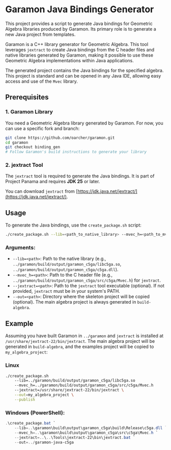 # Garamon Java Bindings Generator

This project provides a script to generate Java bindings for Geometric Algebra libraries produced by Garamon. Its primary role is to generate a new Java project from templates.

Garamon is a C++ library generator for Geometric Algebra. This tool leverages `jextract` to create Java bindings from the C header files and native libraries generated by Garamon, making it possible to use these Geometric Algebra implementations within Java applications.

The generated project contains the Java bindings for the specified algebra. This project is standard and can be opened in any Java IDE, allowing easy access and use of the `Mvec` library.

## Prerequisites

### 1. Garamon Library

You need a Geometric Algebra library generated by Garamon. For now, you can use a specific fork and branch:

```bash
git clone https://github.com/oarcher/garamon.git
cd garamon
git checkout binding_gen
# Follow Garamon's build instructions to generate your library
```

### 2. jextract Tool

The `jextract` tool is required to generate the Java bindings. It is part of Project Panama and requires **JDK 25** or later.

You can download `jextract` from [https://jdk.java.net/jextract/](https://jdk.java.net/jextract/).

## Usage

To generate the Java bindings, use the `create_package.sh` script:

```bash
./create_package.sh --lib=<path_to_native_library> --mvec_h=<path_to_mvec_header> [--jextract=<path_to_jextract_tool>] [--out=<output_directory>] [--publish]
```

### Arguments:

*   `--lib=<path>`: Path to the native library (e.g., `../garamon/build/output/garamon_c5ga/libc5ga.so`, `../garamon/build/output/garamon_c5ga/c5ga.dll`).
*   `--mvec_h=<path>`: Path to the C header file (e.g., `../garamon/build/output/garamon_c5ga/src/c5ga/Mvec.h`) for `jextract`.
*   `--jextract=<path>`: Path to the `jextract` tool executable (optional). If not provided, `jextract` must be in your system's PATH.
*   `--out=<path>`: Directory where the skeleton project will be copied (optional). The main algebra project is always generated in `build-algebra`.

## Example

Assuming you have built Garamon in `../garamon` and `jextract` is installed at `/usr/share/jextract-22/bin/jextract`. The main algebra project will be generated in `build-algebra`, and the examples project will be copied to `my_algebra_project`:

### Linux
```bash
./create_package.sh 
    --lib=../garamon/build/output/garamon_c5ga/libc5ga.so
    --mvec_h=../garamon/build/output/garamon_c5ga/src/c5ga/Mvec.h
    --jextract=/usr/share/jextract-22/bin/jextract \
    --out=my_algebra_project \
    --publish
```

### Windows (PowerShell):
```powershell
.\create_package.bat `
    --lib=..\garamon\build\output\garamon_c5ga\build\Release\c5ga.dll `
    --mvec_h=..\garamon\build\output\garamon_c5ga\src\c5ga\Mvec.h `
    --jextract=..\..\Tools\jextract-22\bin\jextract.bat `
    --out=../garamon-java-c5ga
```
